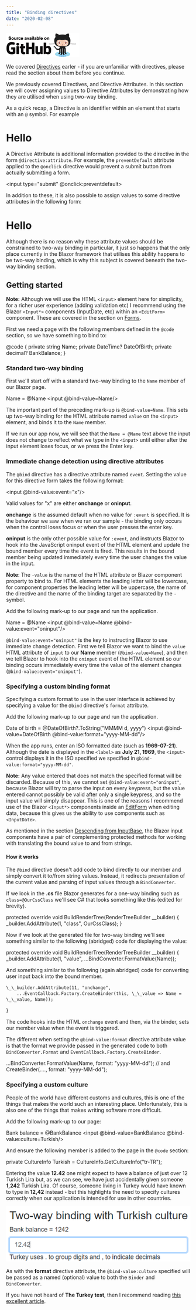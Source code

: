 ```yaml
---
title: "Binding directives"
date: "2020-02-08"
---
```


[![](images/SourceLink-e1567978928628.png)](https://github.com/mrpmorris/blazor-university/tree/master/src/Components/BindingDirectives)

We covered [Directives](/components/literals-expressions-and-directives/directives/) earler - if you are unfamiliar with directives, please read the section about them before you continue.

We previously covered Directives, and Directive Attributes. In this section we will cover assigning values to Directive Attributes by demonstrating how they are utilised when using two-way binding.

As a quick recap, a Directive is an identifier within an element that starts with an `@` symbol. For example

<h1 @ref=OurReferenceToThisElement>Hello</h1>

A Directive Attribute is additional information provided to the directive in the form `@directive:attribute`. For example, the `preventDefault` attribute applied to the `@onclick` directive would prevent a submit button from actually submitting a form.

<input type="submit" @onclick:preventdefault>

In addition to these, it is also possible to assign values to some directive attributes in the following form:

<h1 @directive:attribute="someValue">Hello</h1>

Although there is no reason why these attribute values should be constrained to two-way binding in particular, it just so happens that the only place currently in the Blazor framework that utilises this ability happens to be two-way binding, which is why this subject is covered beneath the two-way binding section.

## Getting started

**Note:** Although we will use the HTML `<input>` element here for simplicity, for a richer user experience (adding validation etc) I recommend using the Blazor `<Input*>` components (InputDate, etc) within an `<EditForm>` component. These are covered in the section on [Forms](/forms).

First we need a page with the following members defined in the `@code` section, so we have something to bind to:

@code
{
	private string Name;
	private DateTime? DateOfBirth;
	private decimal? BankBalance;
}

### Standard two-way binding

First we'll start off with a standard two-way binding to the `Name` member of our Blazor page.

<label>Name = @Name</label>
<input @bind-value=Name/>

The important part of the preceding mark-up is `@bind-value=Name`. This sets up two-way binding for the HTML attribute named `value` on the `<input>` element, and binds it to the `Name` member.

If we run our app now, we will see that the `Name = @Name` text above the input does not change to reflect what we type in the `<input>` until either after the input element loses focus, or we press the Enter key.

### Immediate change detection using directive attributes

The `@bind` directive has a directive attribute named `event`. Setting the value for this directive form takes the following format:

<input @bind-value:event="x"/>

Valid values for "x" are either **onchange** or **oninput**.

**onchange** is the assumed default when no value for `:event` is specified. It is the behaviour we saw when we ran our sample - the binding only occurs when the control loses focus or when the user presses the enter key.

**oninput** is the only other possible value for `:event`, and instructs Blazor to hook into the JavaScript oninput event of the HTML element and update the bound member every time the event is fired. This results in the bound member being updated immediately every time the user changes the value in the input.

**Note**: The `-value` is the name of the HTML attribute or Blazor component property to bind to. For HTML elements the leading letter will be lowercase, for component properties the leading letter will be uppercase, the name of the directive and the name of the binding target are separated by the `-` symbol.

Add the following mark-up to our page and run the application.

<label>Name = @Name</label>
<input @bind-value=Name @bind-value:event="oninput"/>

`@bind-value:event="oninput"` is the key to instructing Blazor to use immediate change detection. First we tell Blazor we want to bind the `value` HTML attribute of `input` to our **Name** member (`@bind-value=Name`), and then we tell Blazor to hook into the `oninput` event of the HTML element so our binding occurs immediately every time the value of the element changes (`@bind-value:event="oninput"`).

### Specifying a custom binding format

Specifying a custom format to use in the user interface is achieved by specifying a value for the `@bind` directive's `format` attribute.

Add the following mark-up to our page and run the application.

<label>Date of birth = @DateOfBirth?.ToString("MMMM d, yyyy")</label>
<input @bind-value=DateOfBirth @bind-value:format="yyyy-MM-dd"/>

When the app runs, enter an ISO formatted date (such as **1969-07-21**). Although the date is displayed in the `<label>` as **July 21, 1969**, the `<input>` control displays it in the ISO specified we specified in `@bind-value:format="yyyy-MM-dd"`.

**Note:** Any value entered that does not match the specified format will be discarded. Because of this, we cannot set `@bind-value:event="oninput"`, because Blazor will try to parse the input on every keypress, but the value entered cannot possibly be valid after only a single keypress, and so the input value will simply disappear. This is one of the reasons I recommend use of the Blazor `<Input*>` components inside an [EditForm](/forms) when editing data, because this gives us the ability to use components such as `<InputDate>`.

As mentioned in the section [Descending from InputBase<T>](/forms/descending-from-inputbase/), the Blazor input components have a pair of complementing protected methods for working with translating the bound value to and from strings.

#### How it works

The `@bind` directive doesn't add code to bind directly to our member and simply convert it to/from string values. Instead, it redirects presentation of the current value and parsing of input values through a `BindConverter`.

If we look in the **.cs** file Blazor generates for a one-way binding such as `class=@OurCssClass` we'll see C# that looks something like this (edited for brevity).

protected override void BuildRenderTree(RenderTreeBuilder \_\_builder)
{
	\_builder.AddAttribute(1, "class", OurCssClass);
}

Now if we look at the generated file for two-way binding we'll see something similar to the following (abridged) code for displaying the value:

protected override void BuildRenderTree(RenderTreeBuilder \_\_builder)
{
	\_builder.AddAttribute(1, "value",
		...BindConverter.FormatValue(Name));

And something similar to the following (again abridged) code for converting user input back into the bound member.

	\_\_builder.AddAttribute(11, "onchange",
		...EventCallback.Factory.CreateBinder(this, \_\_value => Name = \_\_value, Name));
}

The code hooks into the HTML `onchange` event and then, via the binder, sets our member value when the event is triggered.

The different when setting the `@bind-value:format` directive attribute value is that the format we provide passed in the generated code to both `BindConverter.Format` and `EventCallback.Factory.CreateBinder`.

...BindConverter.FormatValue(Name, format: "yyyy-MM-dd");
// and
CreateBinder(...., format: "yyyy-MM-dd");

### Specifying a custom culture

People of the world have different customs and cultures, this is one of the things that makes the world such an interesting place. Unfortunately, this is also one of the things that makes writing software more difficult.

Add the following mark-up to our page:

<label>Bank balance = @BankBalance</label>
<input @bind-value=BankBalance @bind-value:culture=Turkish/>

And ensure the following member is added to the page in the `@code` section:

private CultureInfo Turkish = CultureInfo.GetCultureInfo("tr-TR");

Entering the value **12.42** one might expect to have a balance of just over 12 Turkish Lira but, as we can see, we have just accidentally given someone **1,242** Turkish Lira. Of course, someone living in Turkey would have known to type in **12,42** instead - but this highlights the need to specify cultures correctly when our application is intended for use in other countries.

![](images/TwoWayBindingCulture.png)

As with the **format** directive attribute, the `@bind-value:culture` specified will be passed as a named (optional) value to both the `Binder` and `BindConverter`.

If you have not heard of **The Turkey test**, then I recommend reading [this excellent article](http://www.moserware.com/2008/02/does-your-code-pass-turkey-test.html).

